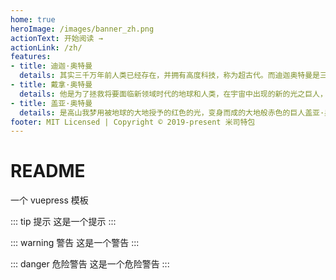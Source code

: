```yaml
---
home: true
heroImage: /images/banner_zh.png
actionText: 开始阅读 →
actionLink: /zh/
features:
- title: 迪迦·奥特曼
  details: 其实三千万年前人类已经存在，并拥有高度科技，称为超古代。而迪迦奥特曼是三千万年前从猎户座来到地球的超古代的光之巨人，但来到地球后因不明原因堕落成为黑暗巨人，在消灭了怪兽之后，黑暗迪迦又和自己的三个黑暗同伴打败了所有的巨人称霸超古代，但在当时的地球防卫队队长幽怜（又译幽莎蕾）的劝说下，黑暗迪迦弃暗投明，将自己的三个黑暗同伴的能力夺走化为光的力量，并将三个黑暗巨人封印，成为光的战士。
- title: 戴拿·奥特曼
  details: 他是为了拯救将要面临新领域时代的地球和人类，在宇宙中出现的新的光之巨人，和Super GUTS的飞鸟信一体化，借助闪光剑来变身，有着和迪迦奥特曼相似的身姿，以及同样的形态变化能力。戴拿奥特曼和飞鸟信是完全一体的存在，继迪迦之后出现的光之巨人，具体出生地不明。
- title: 盖亚·奥特曼
  details: 是高山我梦用被地球的大地授予的红色的光，变身而成的大地般赤色的巨人盖亚·奥特曼。无可非议，"盖亚"就是"我梦"的再现。所以，其性格也如"我梦"般亲切、温和，是一个拥有丰富技能的奥特战士。
footer: MIT Licensed | Copyright © 2019-present 米司特包
---
```

# README
一个 vuepress 模板

::: tip 提示
这是一个提示
:::

::: warning 警告
这是一个警告
:::

::: danger 危险警告
这是一个危险警告
:::